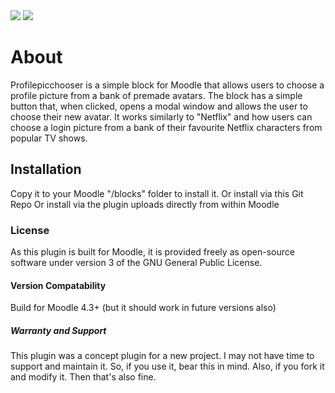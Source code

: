 <img src="https://github.com/lewiscarr79/profilepicchooser/blob/main/profilepicchoosebanner.png">
<img src="https://camo.githubusercontent.com/63f60c2ec7325c9ead9164dae08d9456ee70198de98e10011ebd4a75b4ad303e/68747470733a2f2f696d672e736869656c64732e696f2f62616467652f4d6f6f646c652d253345253344253230342e302d626c7565">

<h1>About</h1>
Profilepicchooser is a simple block for Moodle that allows users to choose a profile picture from a bank of premade avatars.
The block has a simple button that, when clicked, opens a modal window and allows the user to choose their new avatar.  It works similarly to "Netflix" and how users can choose a login picture from a bank of their favourite Netflix characters from popular TV shows.

<h2>Installation</h2>
Copy it to your Moodle "/blocks" folder to install it.
Or install via this Git Repo
Or install via the plugin uploads directly from within Moodle

<h3>License</h3>
As this plugin is built for Moodle, it is provided freely as open-source software under version 3 of the GNU General Public License. 

<h4>Version Compatability</h4>
Build for Moodle 4.3+ (but it should work in future versions also)

<h5>Warranty and Support</h5>
This plugin was a concept plugin for a new project. I may not have time to support and maintain it. So, if you use it, bear this in mind. Also, if you fork it and modify it. Then that's also fine.
